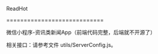 ReadHot

============================

微信小程序-资讯类新闻App（前端代码完整，后端就不开源了）

相关接口：请参考文件 utils/ServerConfig.js。